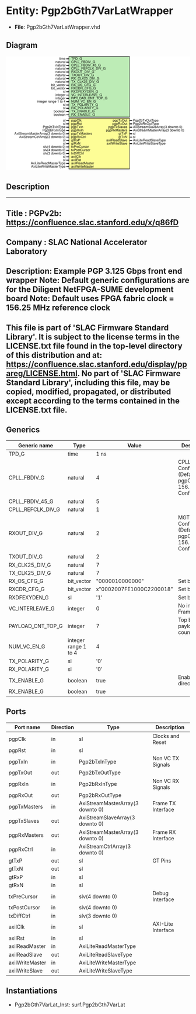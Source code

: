 # Entity: Pgp2bGth7VarLatWrapper

- **File**: Pgp2bGth7VarLatWrapper.vhd
## Diagram

![Diagram](Pgp2bGth7VarLatWrapper.svg "Diagram")
## Description

-----------------------------------------------------------------------------
 Title      : PGPv2b: https://confluence.slac.stanford.edu/x/q86fD
-----------------------------------------------------------------------------
 Company    : SLAC National Accelerator Laboratory
-----------------------------------------------------------------------------
 Description: Example PGP 3.125 Gbps front end wrapper
 Note: Default generic configurations are for the Diligent NetFPGA-SUME development board
 Note: Default uses FPGA fabric clock = 156.25 MHz reference clock
-----------------------------------------------------------------------------
 This file is part of 'SLAC Firmware Standard Library'.
 It is subject to the license terms in the LICENSE.txt file found in the
 top-level directory of this distribution and at:
    https://confluence.slac.stanford.edu/display/ppareg/LICENSE.html.
 No part of 'SLAC Firmware Standard Library', including this file,
 may be copied, modified, propagated, or distributed except according to
 the terms contained in the LICENSE.txt file.
-----------------------------------------------------------------------------
## Generics

| Generic name      | Type                 | Value                    | Description                                                        |
| ----------------- | -------------------- | ------------------------ | ------------------------------------------------------------------ |
| TPD_G             | time                 | 1 ns                     |                                                                    |
| CPLL_FBDIV_G      | natural              | 4                        | CPLL Configurations (Defaults: pgpClk = 156.25 MHz Configuration)  |
| CPLL_FBDIV_45_G   | natural              | 5                        |                                                                    |
| CPLL_REFCLK_DIV_G | natural              | 1                        |                                                                    |
| RXOUT_DIV_G       | natural              | 2                        | MGT Configurations (Defaults: pgpClk = 156.25 MHz Configuration)   |
| TXOUT_DIV_G       | natural              | 2                        |                                                                    |
| RX_CLK25_DIV_G    | natural              | 7                        |                                                                    |
| TX_CLK25_DIV_G    | natural              | 7                        |                                                                    |
| RX_OS_CFG_G       | bit_vector           | "0000010000000"          |  Set by wizard                                                     |
| RXCDR_CFG_G       | bit_vector           | x"0002007FE1000C2200018" |  Set by wizard                                                     |
| RXDFEXYDEN_G      | sl                   | '1'                      |  Set by wizard                                                     |
| VC_INTERLEAVE_G   | integer              | 0                        |  No interleave Frames                                              |
| PAYLOAD_CNT_TOP_G | integer              | 7                        |  Top bit for payload counter                                       |
| NUM_VC_EN_G       | integer range 1 to 4 | 4                        |                                                                    |
| TX_POLARITY_G     | sl                   | '0'                      |                                                                    |
| RX_POLARITY_G     | sl                   | '0'                      |                                                                    |
| TX_ENABLE_G       | boolean              | true                     |  Enable TX direction                                               |
| RX_ENABLE_G       | boolean              | true                     |                                                                    |
## Ports

| Port name       | Direction | Type                             | Description        |
| --------------- | --------- | -------------------------------- | ------------------ |
| pgpClk          | in        | sl                               | Clocks and Reset   |
| pgpRst          | in        | sl                               |                    |
| pgpTxIn         | in        | Pgp2bTxInType                    | Non VC TX Signals  |
| pgpTxOut        | out       | Pgp2bTxOutType                   |                    |
| pgpRxIn         | in        | Pgp2bRxInType                    | Non VC RX Signals  |
| pgpRxOut        | out       | Pgp2bRxOutType                   |                    |
| pgpTxMasters    | in        | AxiStreamMasterArray(3 downto 0) | Frame TX Interface |
| pgpTxSlaves     | out       | AxiStreamSlaveArray(3 downto 0)  |                    |
| pgpRxMasters    | out       | AxiStreamMasterArray(3 downto 0) | Frame RX Interface |
| pgpRxCtrl       | in        | AxiStreamCtrlArray(3 downto 0)   |                    |
| gtTxP           | out       | sl                               | GT Pins            |
| gtTxN           | out       | sl                               |                    |
| gtRxP           | in        | sl                               |                    |
| gtRxN           | in        | sl                               |                    |
| txPreCursor     | in        | slv(4 downto 0)                  | Debug Interface    |
| txPostCursor    | in        | slv(4 downto 0)                  |                    |
| txDiffCtrl      | in        | slv(3 downto 0)                  |                    |
| axilClk         | in        | sl                               | AXI-Lite Interface |
| axilRst         | in        | sl                               |                    |
| axilReadMaster  | in        | AxiLiteReadMasterType            |                    |
| axilReadSlave   | out       | AxiLiteReadSlaveType             |                    |
| axilWriteMaster | in        | AxiLiteWriteMasterType           |                    |
| axilWriteSlave  | out       | AxiLiteWriteSlaveType            |                    |
## Instantiations

- Pgp2bGth7VarLat_Inst: surf.Pgp2bGth7VarLat
